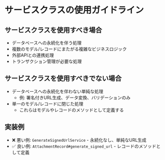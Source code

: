 # サービスクラスの使用ガイドライン

## サービスクラスを使用すべき場合
- データベースへの永続化を伴う処理
- 複数のモデル/レコードにまたがる複雑なビジネスロジック
- 外部APIとの連携処理
- トランザクション管理が必要な処理

## サービスクラスを使用すべきでない場合
- データベースへの永続化を伴わない単純な処理
  - 例: 署名付きURL生成、データ変換、バリデーションのみ
- 単一のモデル/レコードに閉じた処理
  - これらはモデルやレコードのメソッドとして定義する

## 実装例
- ❌ 悪い例: `GenerateSignedUrlService` - 永続化なし、単純なURL生成
- ✅ 良い例: `AttachmentRecord#generate_signed_url` - レコードのメソッドとして定義